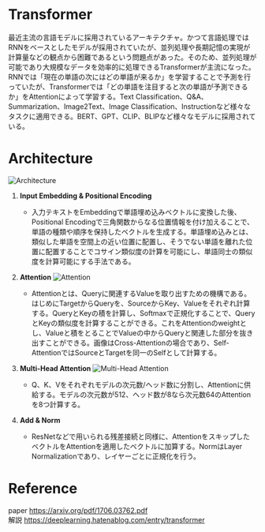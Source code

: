 # **Transformer**
最近主流の言語モデルに採用されているアーキテクチャ。かつて言語処理ではRNNをベースとしたモデルが採用されていたが、並列処理や長期記憶の実現が計算量などの観点から困難であるという問題点があった。そのため、並列処理が可能であり大規模なデータを効率的に処理できるTransformerが主流になった。RNNでは「現在の単語の次にはどの単語が来るか」を学習することで予測を行っていたが、Transformerでは「どの単語を注目すると次の単語が予測できるか」をAttentionによって学習する。Text Classification、Q&A、Summarization、Image2Text、Image Classification、Instructionなど様々なタスクに適用できる。BERT、GPT、CLIP、BLIPなど様々なモデルに採用されている。

# **Architecture**
![Architecture](https://cdn-ak.f.st-hatena.com/images/fotolife/R/Ryobot/20171221/20171221163853.png)
1. **Input Embedding & Positional Encoding**
   - 入力テキストをEmbeddingで単語埋め込みベクトルに変換した後、Positional Encodingで三角関数からなる位置情報を付け加えることで、単語の種類や順序を保持したベクトルを生成する。単語埋め込みとは、類似した単語を空間上の近い位置に配置し、そうでない単語を離れた位置に配置することでコサイン類似度の計算を可能にし、単語同士の類似度を計算可能にする手法である。

2. **Attention**
![Attention](https://cdn-ak.f.st-hatena.com/images/fotolife/R/Ryobot/20171221/20171221163903.png)
   - Attentionとは、Queryに関連するValueを取り出すための機構である。はじめにTargetからQueryを、SourceからKey、Valueをそれぞれ計算する。QueryとKeyの積を計算し、Softmaxで正規化することで、QueryとKeyの類似度を計算することができる。これをAttentionのweightとし、Valueと積をとることでValueの中からQueryと関連した部分を抜き出すことができる。画像はCross-Attentionの場合であり、Self-AttentionではSourceとTargetを同一のSelfとして計算する。

3. **Multi-Head Attention**
![Multi-Head Attention](https://cdn-ak.f.st-hatena.com/images/fotolife/R/Ryobot/20171221/20171221164455.png)
   - Q、K、Vをそれぞれモデルの次元数/ヘッド数に分割し、Attentionに供給する。モデルの次元数が512、ヘッド数が8なら次元数64のAttentionを8つ計算する。

4. **Add & Norm**
   - ResNetなどで用いられる残差接続と同様に、AttentionをスキップしたベクトルをAttentionを適用したベクトルに加算する。NormはLayer Normalizationであり、レイヤーごとに正規化を行う。

# **Reference**
paper https://arxiv.org/pdf/1706.03762.pdf  
解説 https://deeplearning.hatenablog.com/entry/transformer